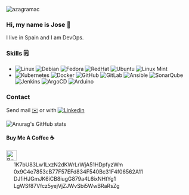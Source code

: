 <p align="left"> <img src="https://komarev.com/ghpvc/?username=azagramac&label=Profile%20views&color=0e75b6&style=flat" alt="azagramac" /> </p>

### Hi, my name is Jose 👋
I live in Spain and I am DevOps.

### Skills 🗒
* ![Linux](https://img.shields.io/badge/OS-Linux-informational?style=flat&logo=linux&logoColor=white&color=2bbc8a) ![Debian](https://img.shields.io/badge/OS-Debian-informational?style=flat&logo=debian&logoColor=white&color=d70a53) ![Fedora](https://img.shields.io/badge/OS-Fedora-informational?style=flat&logo=fedora&logoColor=white&color=0B57A4) ![RedHat](https://img.shields.io/badge/OS-RedHat-informational?style=flat&logo=redhat&logoColor=white&color=CC0000) ![Ubuntu](https://img.shields.io/badge/OS-Ubuntu-informational?style=flat&logo=ubuntu&logoColor=white&color=dd4814) ![Linux Mint](https://img.shields.io/badge/OS-LinuxMint-informational?style=flat&logo=linuxmint&logoColor=white&color=3EB489) 
* ![Kubernetes](https://img.shields.io/badge/Kubernetes-informational?style=flat&logo=kubernetes&logoColor=white&color=3970e4) ![Docker](https://img.shields.io/badge/Docker-informational?style=flat&logo=docker&logoColor=white&color=0db7ed) ![GitHub](https://img.shields.io/badge/GitHub-informational?style=flat&logo=github&logoColor=white&color=171515) ![GitLab](https://img.shields.io/badge/GitLab-informational?style=flat&logo=gitlab&logoColor=white&color=fca326) ![Ansible](https://img.shields.io/badge/Ansible-informational?style=flat&logo=ansible&logoColor=white&color=000000) ![SonarQube](https://img.shields.io/badge/SonarQube-informational?style=flat&logo=sonarqube&logoColor=white&color=42c2f5) ![Jenkins](https://img.shields.io/badge/Jenkins-informational?style=flat&logo=jenkins&logoColor=white&color=48728B) ![ArgoCD](https://img.shields.io/badge/ArgoCD-informational?style=flat&logo=argo&logoColor=white&color=000080) ![Arduino](https://img.shields.io/badge/Arduino-informational?style=flat&logo=arduino&logoColor=white&color=008184)

### Contact
Send mail [✉️](mailto:josel.azagra@pm.me?Subject=from%20github) or with [![Linkedin](https://img.shields.io/badge/-Jose-blue?style=flat-square&logo=Linkedin&logoColor=white&link=https://www.linkedin.com/in/joselazagra/)](https://www.linkedin.com/in/joselazagra/) 

![Anurag's GitHub stats](https://github-readme-stats.vercel.app/api?username=AzagraMac\&rank_icon=github)

#### Buy Me A Coffee ☕️
<a href="https://www.paypal.com/paypalme/azagramac" target="_blank"><img src="https://www.nopcommerce.com/images/thumbs/0005707_paypalme-payment-method.png" alt="Buy Me A Coffee" style="height: 28px !important;" /></a> <br>
<img src="https://cdn3.emoji.gg/emojis/4586-bitcoin-logo.png" width="16" height="16" /> 1K7bU83Lw1LxzN2dKWrLrWjA51HDpfyzWm <br>
<img src="https://cdn3.emoji.gg/emojis/7675-ethereum.png" width="16" height="16" /> 0x9C4e7853cB77F57EFd834F540Bc31F4f06562A11 <br>
<img src="https://user-images.githubusercontent.com/571796/234834948-f111b72f-d0c4-458c-bcc2-83a436edfdf5.png" width="16" height="16" /> DJfiHJGmJK6iCB8iugG879a4L6ixNHtYg1 <br>
<img src="https://cdn3.emoji.gg/emojis/5455-litecoin.png" width="16" height="16" /> LgWSf87Vfcz5yejVjZJWvSbi5WwBRaRsZg
